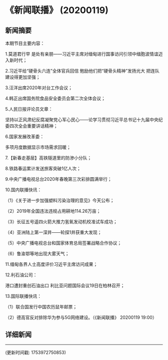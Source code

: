 # 《新闻联播》 (20200119)

## 新闻摘要

本期节目主要内容：

1.莫道君行早 是处有亲朋——习近平主席对缅甸进行国事访问引领中缅胞波情谊迈入新时代；

2.习近平给“硬骨头六连”全体官兵回信 勉励他们把“硬骨头精神”发扬光大 把连队建设得更加坚强；

3.汪洋出席2020年对台工作会议；

4.韩正出席国务院食品安全委员会第二次全体会议；

5.人民日报评论员文章：

坚持以正风肃纪反腐凝聚党心军心民心——论学习贯彻习近平总书记十九届中央纪委四次全会重要讲话精神；

6.国家发展改革委：

多项月度数据显示市场需求回暖；

7.【新春走基层】高铁隧道里的防渗小分队；

8.铁路春运累计发送旅客突破1亿人次；

9.中央广播电视总台2020年春晚第三次彩排圆满举行；

10.国内联播快讯：

（1）《关于进一步加强塑料污染治理的意见》今天公布；

（2）2019年全国违法违规占用耕地114.26万亩；

（3）长征五号遥四火箭大推力氢氧发动机校准试车成功；

（4）亚洲陆上第一深井——轮探1井获重大发现；

（5）中央广播电视总台和国家体育总局签署战略合作协议；

（6）鲁渝鄂等地出现大雾天气；

11.缅甸各界人士高度评价习近平主席访问成果；

12.利石油公司：

港口遭封重创石油出口 利比亚问题国际会议19日在柏林召开；

13.国际联播快讯：

（1）联合国发行中国农历鼠年邮票；

（2）德高官反对排除华为参与5G网络建设。（《新闻联播》 20200119 19:00）

## 详细新闻

---

(更新时间戳: 1753972750853)


